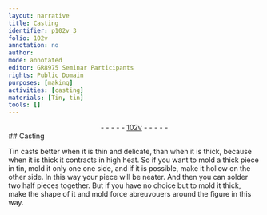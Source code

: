 ```yaml
---
layout: narrative
title: Casting
identifier: p102v_3
folio: 102v
annotation: no
author:
mode: annotated
editor: GR8975 Seminar Participants
rights: Public Domain
purposes: [making]
activities: [casting]
materials: [Tin, tin]
tools: []
---
```


 <div class="folio" align="center">- - - - - <a href="http://gallica.bnf.fr/ark:/12148/btv1b10500001g/f210.image" target="_blank">102v</a> - - - - - </div>  
## Casting

 
<span class="activity"></span><span class="material">Tin</span> casts better when it is thin and delicate, than when it is thick, because when it is thick it contracts in high heat. So if you want to mold a thick piece in <span class="material">tin</span>, mold it only one one side, and if it is possible, make it hollow on the other side. In this way your piece will be neater. And then you can solder two half pieces together. But if you have no choice but to mold it thick, make the shape of it and mold <span class="foreign">force abreuvouers</span> around the figure in this way.
 <span class="figure"></span> 